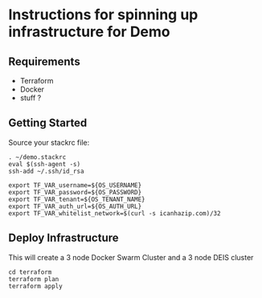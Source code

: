 # Instructions for spinning up infrastructure for Demo

## Requirements

* Terraform
* Docker
* stuff ?

## Getting Started

Source your stackrc file:

```
. ~/demo.stackrc
eval $(ssh-agent -s)
ssh-add ~/.ssh/id_rsa

export TF_VAR_username=${OS_USERNAME} 
export TF_VAR_password=${OS_PASSWORD}
export TF_VAR_tenant=${OS_TENANT_NAME}
export TF_VAR_auth_url=${OS_AUTH_URL}
export TF_VAR_whitelist_network=$(curl -s icanhazip.com)/32
```

## Deploy Infrastructure

This will create a 3 node Docker Swarm Cluster and a 3 node DEIS cluster

```
cd terraform
terraform plan
terraform apply
```
